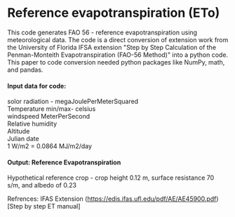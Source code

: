 # Reference evapotranspiration (ETo)
This code generates FAO 56 - reference evapotranspiration using meteorological data. The code is a direct conversion of extension work from the University of Florida IFSA extension "Step by Step Calculation of the Penman-Monteith Evapotranspiration (FAO-56 Method)" into a python code. This paper to code conversion needed python packages like NumPy, math, and pandas.  

#### Input data for code:  
solor radiation - megaJoulePerMeterSquared  
Temperature min/max- celsius  
windspeed MeterPerSecond  
Relative humidity  
Altitude  
Julian date  
1 W/m2 = 0.0864 MJ/m2/day  

#### Output: Reference Evapotranspiration  
Hypothetical reference crop - crop height 0.12 m, surface resistance 70 s/m, and albedo of 0.23

Refrences: IFAS Extension 
(https://edis.ifas.ufl.edu/pdf/AE/AE45900.pdf)[Step by step ET manual]
